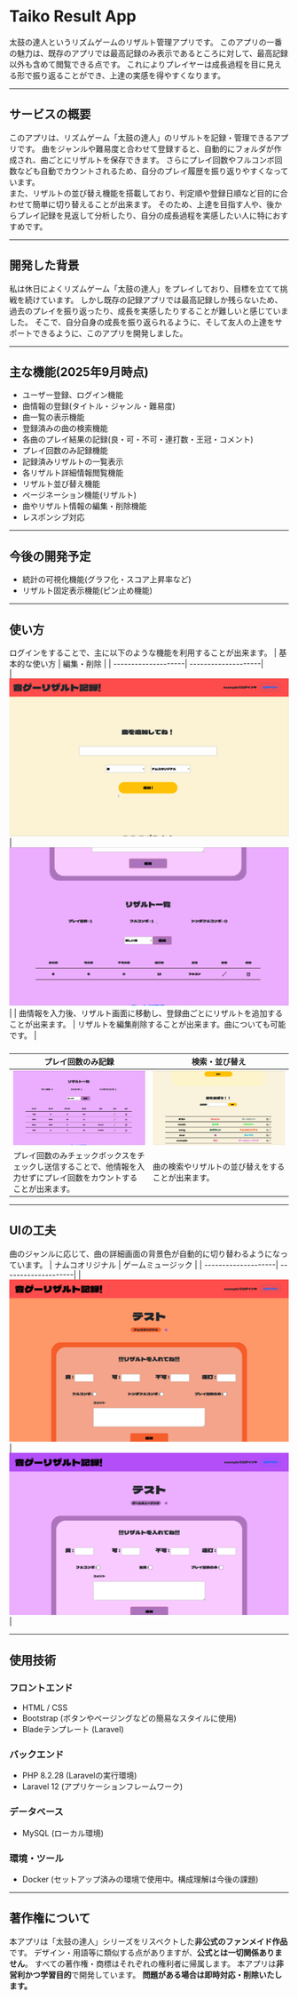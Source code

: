 # Taiko Result App
太鼓の達人というリズムゲームのリザルト管理アプリです。
このアプリの一番の魅力は、既存のアプリでは最高記録のみ表示であるところに対して、最高記録以外も含めて閲覧できる点です。
これによりプレイヤーは成長過程を目に見える形で振り返ることができ、上達の実感を得やすくなります。

------

## サービスの概要
このアプリは、リズムゲーム「太鼓の達人」のリザルトを記録・管理できるアプリです。
曲をジャンルや難易度と合わせて登録すると、自動的にフォルダが作成され、曲ごとにリザルトを保存できます。
さらにプレイ回数やフルコンボ回数なども自動でカウントされるため、自分のプレイ履歴を振り返りやすくなっています。<br>
また、リザルトの並び替え機能を搭載しており、判定順や登録日順など目的に合わせて簡単に切り替えることが出来ます。
そのため、上達を目指す人や、後からプレイ記録を見返して分析したり、自分の成長過程を実感したい人に特におすすめです。

------

## 開発した背景
私は休日によくリズムゲーム「太鼓の達人」をプレイしており、目標を立てて挑戦を続けています。
しかし既存の記録アプリでは最高記録しか残らないため、過去のプレイを振り返ったり、成長を実感したりすることが難しいと感じていました。
そこで、自分自身の成長を振り返られるように、そして友人の上達をサポートできるように、このアプリを開発しました。

-----

## 主な機能(2025年9月時点)
- ユーザー登録、ログイン機能
- 曲情報の登録(タイトル・ジャンル・難易度)
- 曲一覧の表示機能
- 登録済みの曲の検索機能
- 各曲のプレイ結果の記録(良・可・不可・連打数・王冠・コメント)
- プレイ回数のみ記録機能
- 記録済みリザルトの一覧表示
- 各リザルト詳細情報閲覧機能
- リザルト並び替え機能
- ページネーション機能(リザルト)
- 曲やリザルト情報の編集・削除機能
- レスポンシブ対応


------

## 今後の開発予定
- 統計の可視化機能(グラフ化・スコア上昇率など)
- リザルト固定表示機能(ピン止め機能)

------

## 使い方
ログインをすることで、主に以下のような機能を利用することが出来ます。
| 基本的な使い方 | 編集・削除 |
| --------------------| --------------------|    
| ![基本的な使い方](./gifs/ex.gif) | ![編集・削除](./gifs/update.gif) |
| 曲情報を入力後、リザルト画面に移動し、登録曲ごとにリザルトを追加することが出来ます。 | リザルトを編集削除することが出来ます。曲についても可能です。 |

###
| プレイ回数のみ記録 | 検索・並び替え |
| --------------------| --------------------|
| ![プレイ回数のみ記録](./gifs/play_count_only.gif) | ![検索・並び替え](./gifs/search.gif) |
| プレイ回数のみチェックボックスをチェックし送信することで、他情報を入力せずにプレイ回数をカウントすることが出来ます。 | 曲の検索やリザルトの並び替えをすることが出来ます。 |

-----

## UIの工夫
曲のジャンルに応じて、曲の詳細画面の背景色が自動的に切り替わるようになっています。
| ナムコオリジナル | ゲームミュージック |
| --------------------| --------------------|
| ![ナムコオリジナル](./color-sample/namco.png) | ![ゲームミュージック](./color-sample/game.png) |

-----

## 使用技術
### フロントエンド
- HTML / CSS
- Bootstrap (ボタンやページングなどの簡易なスタイルに使用)
- Bladeテンプレート (Laravel)

### バックエンド
- PHP 8.2.28 (Laravelの実行環境)
- Laravel 12 (アプリケーションフレームワーク)

### データベース
- MySQL (ローカル環境)

### 環境・ツール
- Docker (セットアップ済みの環境で使用中。構成理解は今後の課題)

-----

## 著作権について

本アプリは「太鼓の達人」シリーズをリスペクトした**非公式のファンメイド作品**です。
デザイン・用語等に類似する点がありますが、**公式とは一切関係ありません**。
すべての著作権・商標はそれぞれの権利者に帰属します。
本アプリは**非営利かつ学習目的**で開発しています。
**問題がある場合は即時対応・削除いたします。**




